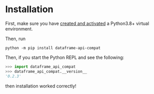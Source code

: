 # Installation

First, make sure you have [created and activated](https://docs.python.org/3/library/venv.html) a Python3.8+ virtual environment.

Then, run
```console
python -m pip install dataframe-api-compat
```

Then, if you start the Python REPL and see the following:
```python
>>> import dataframe_api_compat
>>> dataframe_api_compat.__version__
'0.2.3'
```
then installation worked correctly!
